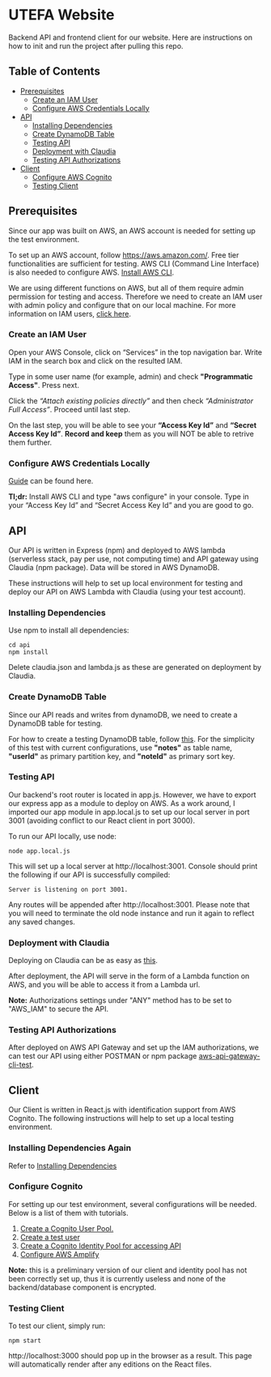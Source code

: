 # UTEFA Website
Backend API and frontend client for our website. Here are instructions on how to init and run the project after pulling this repo.

## Table of Contents
- [Prerequisites](#prerequisites)
  - [Create an IAM User](#create-an-iam-user)
  - [Configure AWS Credentials Locally](#configure-aws-credentials-locally)
- [API](#API)
  - [Installing Dependencies](#installing-dependencies)
  - [Create DynamoDB Table](#create-dynamodb-table)
  - [Testing API](#testing-api)
  - [Deployment with Claudia](#deployment-with-claudia)
  - [Testing API Authorizations](#testing-api-authorizations)
- [Client](#client)
  - [Configure AWS Cognito](#congigure-cognito)
  - [Testing Client](#testing-client)

## Prerequisites
Since our app was built on AWS, an AWS account is needed for setting up the test environment.

To set up an AWS account, follow https://aws.amazon.com/. Free tier functionalities are sufficient for testing. AWS CLI (Command Line Interface) is also needed to configure AWS. [Install AWS CLI](https://aws.amazon.com/cli/).

We are using different functions on AWS, but all of them require admin permission for testing and access. Therefore we need to create an IAM user with admin policy and configure that on our local machine. For more information on IAM users, [click here](https://aws.amazon.com/iam/).

### Create an IAM User
Open your AWS Console, click on “Services” in the top navigation bar. Write IAM in the search box and click on the resulted IAM.

Type in some user name (for example, admin) and check **"Programmatic Access"**. Press next.

Click the *“Attach existing policies directly”* and then check *“Administrator Full Access”*. Proceed until last step.

On the last step, you will be able to see your **“Access Key Id”** and **“Secret Access Key Id”**. **Record and keep** them as you will NOT be able to retrive them further.

### Configure AWS Credentials Locally

[Guide](https://docs.aws.amazon.com/cli/latest/userguide/cli-chap-getting-started.html) can be found here.

**Tl;dr:** Install AWS CLI and type "aws configure" in your console. Type in your “Access Key Id” and “Secret Access Key Id” and you are good to go.

## API
Our API is written in Express (npm) and deployed to AWS lambda (serverless stack, pay per use, not computing time) and API gateway using Claudia (npm package). Data will be stored in AWS DynamoDB.

These instructions will help to set up local environment for testing and deploy our API on AWS Lambda with Claudia (using your test account).

### Installing Dependencies
Use npm to install all dependencies:
```
cd api
npm install
```
Delete claudia.json and lambda.js as these are generated on deployment by Claudia.

### Create DynamoDB Table
Since our API reads and writes from dynamoDB, we need to create a DynamoDB table for testing.

For how to create a testing DynamoDB table, follow [this](https://serverless-stack.com/chapters/create-a-dynamodb-table.html). For the simplicity of this test with current configurations, use **"notes"** as table name, **"userId"** as primary partition key, and **"noteId"** as primary sort key.

### Testing API
Our backend's root router is located in app.js. However, we have to export our express app as a module to deploy on AWS. As a work around, I imported our app module in app.local.js to set up our local server in port 3001 (avoiding conflict to our React client in port 3000).

To run our API locally, use node:
```
node app.local.js
```
This will set up a local server at http://localhost:3001. Console should print the following if our API is successfully compiled:
```
Server is listening on port 3001.
```
Any routes will be appended after http://localhost:3001. Please note that you will need to terminate the old node instance and run it again to reflect any saved changes.

### Deployment with Claudia
Deploying on Claudia can be as easy as [this](https://claudiajs.com/tutorials/serverless-express.html).

After deployment, the API will serve in the form of a Lambda function on AWS, and you will be able to access it from a Lambda url.

**Note:** Authorizations settings under "ANY" method has to be set to "AWS_IAM" to secure the API.

### Testing API Authorizations
After deployed on AWS API Gateway and set up the IAM authorizations, we can test our API using either POSTMAN or npm package [aws-api-gateway-cli-test](https://www.npmjs.com/package/aws-api-gateway-cli-test).

## Client
Our Client is written in React.js with identification support from AWS Cognito. The following instructions will help to set up a local testing environment.

### Installing Dependencies Again
Refer to [Installing Dependencies](#installing-dependencies)

### Configure Cognito
For setting up our test environment, several configurations will be needed. Below is a list of them with tutorials.

1. [Create a Cognito User Pool.](https://serverless-stack.com/chapters/create-a-cognito-user-pool.html)
2. [Create a test user](https://serverless-stack.com/chapters/create-a-cognito-test-user.html)
3. [Create a Cognito Identity Pool for accessing API](https://serverless-stack.com/chapters/create-a-cognito-identity-pool.html)
4. [Configure AWS Amplify](https://serverless-stack.com/chapters/configure-aws-amplify.html)

**Note:** this is a preliminary version of our client and identity pool has not been correctly set up, thus it is currently useless and none of the backend/database component is encrypted.

### Testing Client
To test our client, simply run:
```
npm start
```
http://localhost:3000 should pop up in the browser as a result. This page will automatically render after any editions on the React files.
